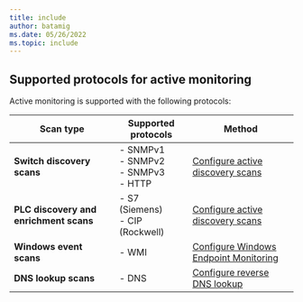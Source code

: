 ```yaml
---
title: include
author: batamig
ms.date: 05/26/2022
ms.topic: include
---
```


<!-- docutune:disable -->

## Supported protocols for active monitoring

Active monitoring is supported with the following protocols:

|Scan type  |Supported protocols  | Method |
|---------|---------|---------|
|**Switch discovery scans**     |  - SNMPv1<br>- SNMPv2<br>- SNMPv3<br>- HTTP       | [Configure active discovery scans](../configure-active-discovery-scans.md) |
|**PLC discovery and enrichment scans**     | - S7 (Siemens) <br>- CIP (Rockwell)        | [Configure active discovery scans](../configure-active-discovery-scans.md) |
|**Windows event scans** | - WMI | [Configure Windows Endpoint Monitoring](../configure-windows-endpoint-monitoring.md) |
|**DNS lookup scans** | - DNS | [Configure reverse DNS lookup](../configure-reverse-dns-lookup.md) |
